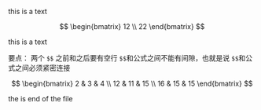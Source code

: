 this is a text

$$ 
\begin{bmatrix}
12 \\
22
\end{bmatrix} 
$$

this is a text

要点： 两个 `$$` 之前和之后要有空行 `$$`和公式之间不能有间隙，也就是说 `$$`和公式之间必须紧密连接

$$
\begin{bmatrix}
2  & 3 & 4 \\
12  & 11 & 15 \\
16  & 15 & 15 
\end{bmatrix}
$$

the is end of the file

